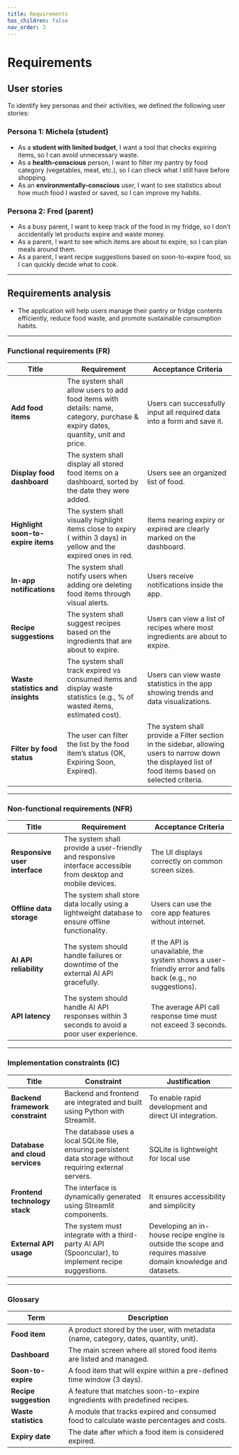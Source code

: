 ```yaml
---
title: Requirements
has_children: false
nav_order: 3
---
```


# Requirements

## User stories

To identify key personas and their activities, we defined the following user stories:


### Persona 1: Michela (student)

* As a **student with limited budget**, I want a tool that checks expiring items, so I can avoid unnecessary waste.
* As a **health-conscious** person, I want to filter my pantry by food category (vegetables, meat, etc.), so I can check what I still have before shopping.
* As an **environmentally-conscious** user, I want to see statistics about how much food I wasted or saved, so I can improve my habits.

### Persona 2: Fred (parent)
* As a busy parent, I want to keep track of the food in my fridge, so I don’t accidentally let products expire and waste money.
* As a parent, I want to see which items are about to expire, so I can plan meals around them.
* As a parent, I want recipe suggestions based on soon-to-expire food, so I can quickly decide what to cook.

---

## Requirements analysis

- The application will help users manage their pantry or fridge contents efficiently, reduce food waste, and promote sustainable consumption habits.

---
### Functional requirements (FR)

| Title                                   | Requirement                                                                                          | Acceptance Criteria                                                                                          |
|-----------------------------------------|------------------------------------------------------------------------------------------------------|--------------------------------------------------------------------------------------------------------------|
| **Add food items**                         | The system shall allow users to add food items with details: name, category, purchase & expiry dates, quantity, unit and price. | Users can successfully input all required data into a form and save it.                                      |
| **Display food dashboard**                 | The system shall display all stored food items on a dashboard, sorted by the date they were added.           | Users see an organized list of food.                                    |
| **Highlight soon-to-expire items**         | The system shall visually highlight items close to expiry ( within 3 days) in yellow and the expired ones in red.             | Items nearing expiry or expired are clearly marked  on the dashboard.                                             |
| **In-app notifications**        | The system shall notify users when adding ore deleting food items through visual alerts. | Users receive notifications inside the app.             |
| **Recipe suggestions**                     | The system shall suggest recipes based on the ingredients that are about to expire.                 | Users can view a list of recipes where most ingredients are about to expire.                                |
| **Waste statistics and insights**          | The system shall track expired vs consumed items and display waste statistics (e.g., % of wasted items, estimated cost). | Users can view waste statistics in the app showing trends and data visualizations.                          |
| **Filter by food status**          | The user can filter the list by the food item’s status (OK, Expiring Soon, Expired). |  The system shall provide a Filter section in the sidebar, allowing users to narrow down the displayed list of food items based on selected criteria.                         |
---
### Non-functional requirements (NFR)

| Title                                    | Requirement                                                                                               | Acceptance Criteria                                  |
|------------------------------------------|-----------------------------------------------------------------------------------------------------------|------------------------------------------------------|
| **Responsive user interface**               | The system shall provide a user-friendly and responsive interface accessible from desktop and mobile devices. | The UI displays correctly on common screen sizes.    |
| **Offline data storage**            | The system shall store data locally using a lightweight database to ensure offline functionality.        | Users can use the core app features without internet.|
| **AI API reliability**	|The system should handle failures or downtime of the external AI API gracefully.|	If the API is unavailable, the system shows a user-friendly error and falls back (e.g., no suggestions).|
| **API latency**	|The system should handle AI API responses within 3 seconds to avoid a poor user experience.|	The average API call response time must not exceed 3 seconds.|

---

### Implementation constraints (IC)

| Title                                | Constraint                                                                                                 | Justification                                                                                     |
|--------------------------------------|------------------------------------------------------------------------------------------------------------|---------------------------------------------------------------------------------------------------|
| **Backend framework constraint**         | Backend and frontend are integrated and built using Python with Streamlit.                                                  | To enable rapid development and direct UI integration.                                        |
| **Database and cloud services**          | The database uses a local SQLite file, ensuring persistent data storage without requiring external servers.           | SQLite is lightweight for local use  |
| **Frontend technology stack**            | The interface is dynamically generated using Streamlit components.           | It ensures accessibility and simplicity      |
| **External API usage** | The system must integrate with a third-party AI API (Spooncular), to implement recipe suggestions.| Developing an in-house recipe engine is outside the scope and requires massive domain knowledge and datasets. |

---
### Glossary

| **Term**              | **Description**                                                                                     |
|-----------------------|-----------------------------------------------------------------------------------------------------|
| **Food item**         | A product stored by the user, with metadata (name, category, dates, quantity, unit).               |
| **Dashboard**         | The main screen where all stored food items are listed and managed.                                 |
| **Soon-to-expire**    | A food item that will expire within a pre-defined time window (3 days).                             |
| **Recipe suggestion** | A feature that matches soon-to-expire ingredients with predefined recipes.                          |
| **Waste statistics**  | A module that tracks expired and consumed food to calculate waste percentages and costs.           |
| **Expiry date**       | The date after which a food item is considered expired.                                             |
